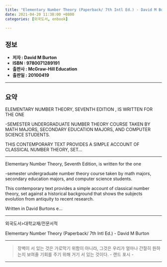 ```yaml
---
title: "Elementary Number Theory (Paperback/ 7th Intl Ed.) - David M Burton"
date: 2021-04-20 11:38:00 +0800
categories: [외국도서, enbook]

---
```

## **정보**

- **저자 : David M Burton**
- **ISBN : 9780071289191**
- **출판사 : McGraw-Hill Education**
- **출판일 : 20100419**

------



## **요약**

ELEMENTARY NUMBER THEORY, SEVENTH EDITION , IS WRITTEN FOR THE ONE

-SEMESTER UNDERGRADUATE NUMBER THEORY COURSE TAKEN BY MATH MAJORS, SECONDARY EDUCATION MAJORS, AND COMPUTER SCIENCE STUDENTS.

THIS CONTEMPORARY TEXT PROVIDES A SIMPLE ACCOUNT OF CLASSICAL NUMBER THEORY, SET...

------

Elementary Number Theory, Seventh Edition, is written for the one

-semester undergraduate number theory course taken by math majors, secondary education majors, and computer science students.

This contemporary text provides a simple account of classical number theory, set against a historical background that shows the subjects evolution from antiquity to recent research.

Written in David Burtons e...

------

외국도서>대학교재/전문서적

Elementary Number Theory (Paperback/ 7th Intl Ed.) - David M Burton

------


> 장벽이 서 있는 것은 가로막기 위함이 아니라, 그것은 우리가 얼마나 간절히 원하는지 보여줄 기회를 주기 위해 거기 서 있는 것이다. - 랜드 포시 -

------




